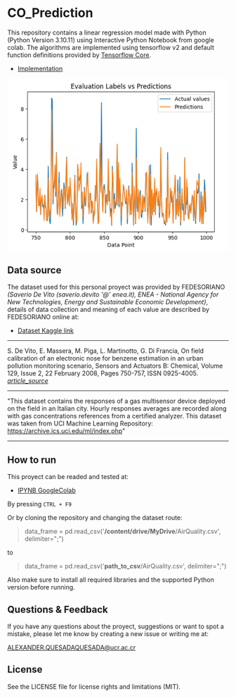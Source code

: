 # CO_Prediction

This repository contains a linear regression model made with Python (Python Version 3.10.11) using Interactive Python Notebook from google colab. The algorithms are implemented using tensorflow v2 and default function definitions provided by [Tensorflow Core](https://www.tensorflow.org/tutorials/estimator/linear?hl=es-419#base_feature_columns).

- [Implementation](src/CO_Prediction.ipynb)
  
![img1](figures/predictions_plot.png)

## Data source

The dataset used for this personal proyect was provided by FEDESORIANO *(Saverio De Vito (saverio.devito '@' enea.it), ENEA - National Agency for New Technologies, Energy and Sustainable Economic Development)*, details of data collection and meaning of each value are described by FEDESORIANO online at:

* [Dataset Kaggle link](https://www.kaggle.com/datasets/fedesoriano/air-quality-data-set)

---

S. De Vito, E. Massera, M. Piga, L. Martinotto, G. Di Francia, On field calibration of an electronic nose for benzene estimation in an urban pollution monitoring scenario, Sensors and Actuators B: Chemical, Volume 129, Issue 2, 22 February 2008, Pages 750-757, ISSN 0925-4005.
[*article_source*](https://www.sciencedirect.com/science/article/abs/pii/S0925400507007691)

---

"This dataset contains the responses of a gas multisensor device deployed on the field in an Italian city. Hourly responses averages are recorded along with gas concentrations references from a certified analyzer. This dataset was taken from UCI Machine Learning Repository: <https://archive.ics.uci.edu/ml/index.php>"

---

## How to run

This proyect can be readed and tested at:

* [IPYNB GoogleColab](https://colab.research.google.com/drive/1XZnmOy06rqYkKzbkRRvsGDITSye5qZ17?usp=sharing)

By pressing ``CTRL + F9``

Or by cloning the repository and changing the dataset route:

> data_frame = pd.read_csv('**/content/drive/MyDrive**/AirQuality.csv', delimiter=";")

to 

> data_frame = pd.read_csv('**path_to_csv**/AirQuality.csv', delimiter=";")

Also make sure to install all required libraries and the supported Python version before running.
## Questions & Feedback

If you have any questions about the proyect, suggestions or want to spot a mistake, please let me know by creating a new issue or writing me at:

<ALEXANDER.QUESADAQUESADA@ucr.ac.cr>

## License

See the LICENSE file for license rights and limitations (MIT).
